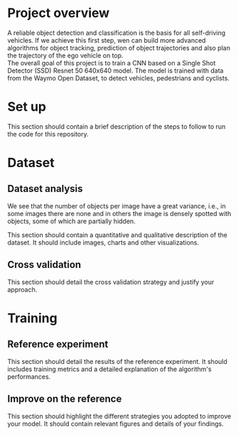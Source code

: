 # Project overview
A reliable object detection and classification is the basis for all self-driving vehicles. If we achieve this first step, wen can build more advanced algorithms for object tracking, prediction of object trajectories and also plan the trajectory of the ego vehicle on top.  
The overall goal of this project is to train a CNN based on a Single Shot Detector (SSD) Resnet 50 640x640 model. The model is trained with data from the Waymo Open Dataset, to detect vehicles, pedestrians and cyclists.  


# Set up

This section should contain a brief description of the steps to follow to run the code for this repository.


# Dataset

## Dataset analysis
We see that the number of objects per image have a great variance, i.e., in some images there are none and in others the image is densely spotted with objects, some of which are partially hidden. 

This section should contain a quantitative and qualitative description of the dataset. It should include images, charts and other visualizations.
## Cross validation

This section should detail the cross validation strategy and justify your approach.


# Training
## Reference experiment

This section should detail the results of the reference experiment. It should includes training metrics and a detailed explanation of the algorithm's performances.

## Improve on the reference

This section should highlight the different strategies you adopted to improve your model. It should contain relevant figures and details of your findings.